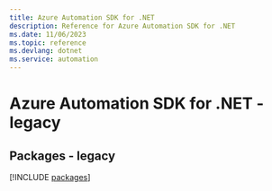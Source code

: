 ```yaml
---
title: Azure Automation SDK for .NET
description: Reference for Azure Automation SDK for .NET
ms.date: 11/06/2023
ms.topic: reference
ms.devlang: dotnet
ms.service: automation
---
```

# Azure Automation SDK for .NET - legacy
## Packages - legacy
[!INCLUDE [packages](automation-index.md)]